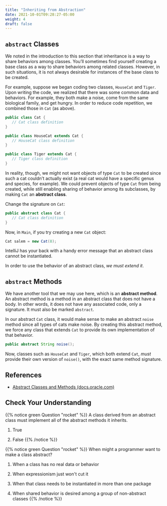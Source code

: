 ```yaml
---
title: "Inheriting from Abstraction"
date: 2021-10-01T09:28:27-05:00
weight: 4
draft: false
---
```


## `abstract` Classes

We noted in the introduction to this section that inheritance is a way to share behaviors among classes. You’ll sometimes find yourself creating a base class as a way to share behaviors among related classes. However, in such situations, it is not always desirable for instances of the base class to be created.

For example, suppose we began coding two classes, `HouseCat` and `Tiger`. Upon writing the code, we realized that there was some common data and behaviors. For example, they both make a noise, come from the same biological family, and get hungry. In order to reduce code repetition, we combined those in `Cat` (as above).

```java
public class Cat {
   // Cat class definition
}

public class HouseCat extends Cat {
   // HouseCat class definition
}

public class Tiger extends Cat {
   // Tiger class definition
}
```

In reality, though, we might not want objects of type `Cat` to be created since such a cat couldn’t actually exist (a real cat would have a specific genus and species, for example). We could prevent objects of type `Cat` from being created, while still enabling sharing of behavior among its subclasses, by making `Cat` an **abstract class**.

Change the signature on `Cat`:

```java
public abstract class Cat {
   // Cat class definition
}
```

Now, in `Main`, if you try creating a new `Cat` object:

```java
Cat salem = new Cat(8);
```

IntelliJ has your back with a handy error message that an abstract class cannot be instantiated.

In order to use the behavior of an abstract class, *we must extend it*.

## `abstract` Methods

We have another tool that we may use here, which is an **abstract method**. An abstract method is a method in an abstract class that does not have a body. In other words, it does not have any associated code, only a signature. It must also be marked `abstract`.

In our abstract `Cat` class, it would make sense to make an abstract `noise` method since all types of cats make noise. By creating this abstract method, we force any class that extends `Cat` to provide its own implementation of that behavior.

```java
public abstract String noise();
```

Now, classes such as `HouseCat` and `Tiger`, which both extend `Cat`, *must* provide their own version of `noise()`, with the exact same method signature.

## References

- [Abstract Classes and Methods (docs.oracle.com)](https://docs.oracle.com/javase/tutorial/java/IandI/abstract.html)

## Check Your Understanding

{{% notice green Question "rocket" %}}
A class derived from an abstract class must implement all of the abstract methods it inherits.

1. True

1. False
{{% /notice %}}

{{% notice green Question "rocket" %}}
When might a programmer want to make a class abstract?

1. When a class has no real data or behavior

1. When expressionism just won't cut it

1. When that class needs to be instantiated in more than one package

1. When shared behavior is desired among a group of non-abstract classes
{{% /notice %}}